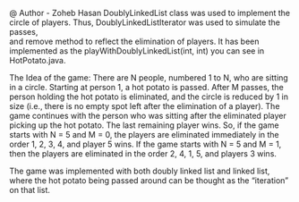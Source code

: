 @ Author - Zoheb Hasan
DoublyLinkedList class was used to implement the circle of players. Thus, DoublyLinkedListIterator was used to simulate the passes,  
and remove method to reflect the elimination of players. It has been implemented as the
playWithDoublyLinkedList(int, int) you can see in HotPotato.java.

The Idea of the game: 
There are N people, numbered 1 to N, who are sitting in a circle. Starting at person 1, a hot potato is
passed. After M passes, the person holding the hot potato is eliminated, and the circle is reduced by 1 in
size (i.e., there is no empty spot left after the elimination of a player). The game continues with the person
who was sitting after the eliminated player picking up the hot potato. The last remaining player wins. So,
if the game starts with N = 5 and M = 0, the players are eliminated immediately in the order 1, 2, 3, 4,
and player 5 wins. If the game starts with N = 5 and M = 1, then the players are eliminated in the order
2, 4, 1, 5, and players 3 wins.

The game was implemented with both doubly linked list and linked list, where the hot potato being
passed around can be thought as the “iteration” on that list. 
